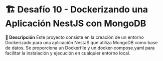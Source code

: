 # 🏗️ Desafío 10 - Dockerizando una Aplicación NestJS con MongoDB

**📌 Descripción**
Este proyecto consiste en la creación de un entorno Dockerizado para una aplicación NestJS que utiliza MongoDB como base de datos. Se proporciona un Dockerfile y un docker-compose.yaml para facilitar la instalación y ejecución en cualquier entorno local.
